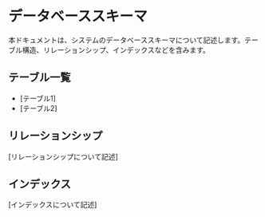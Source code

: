# データベーススキーマ

本ドキュメントは、システムのデータベーススキーマについて記述します。テーブル構造、リレーションシップ、インデックスなどを含みます。

## テーブル一覧

- [テーブル1]
- [テーブル2]

## リレーションシップ

[リレーションシップについて記述]

## インデックス

[インデックスについて記述]